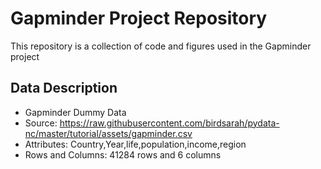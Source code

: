# Gapminder Project Repository
This repository is a collection of code and figures used in the Gapminder project

## Data Description
- Gapminder Dummy Data
- Source: 
https://raw.githubusercontent.com/birdsarah/pydata-nc/master/tutorial/assets/gapminder.csv
- Attributes: Country,Year,life,population,income,region
- Rows and Columns: 41284 rows and 6 columns

